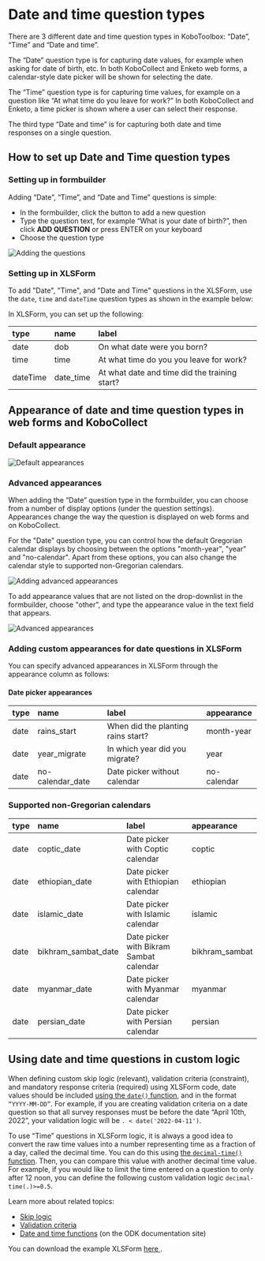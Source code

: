 # Date and time question types

There are 3 different date and time question types in KoboToolbox: “Date”,
“Time” and “Date and time”.

The “Date” question type is for capturing date values, for example when asking
for date of birth, etc. In both KoboCollect and Enketo web forms, a
calendar-style date picker will be shown for selecting the date.

The “Time” question type is for capturing time values, for example on a question
like “At what time do you leave for work?” In both KoboCollect and Enketo, a
time picker is shown where a user can select their response.

The third type “Date and time” is for capturing both date and time responses on
a single question.

## How to set up Date and Time question types

### Setting up in formbuilder

Adding “Date”, “Time”, and “Date and Time” questions is simple:

-   In the formbuilder, click the <i class="k-icon k-icon-plus"></i> button to
    add a new question
-   Type the question text, for example “What is your date of birth?”, then
    click **ADD QUESTION** or press ENTER on your keyboard
-   Choose the question type

![Adding the questions](images/date_time/adding.gif)

### Setting up in XLSForm

To add "Date", "Time", and "Date and Time" questions in the XLSForm, use the
`date`, `time` and `dateTime` question types as shown in the example below:

In XLSForm, you can set up the following:

| type     | name      | label                                         |
| :------- | :-------- | :-------------------------------------------- |
| date     | dob       | On what date were you born?                   |
| time     | time      | At what time do you you leave for work?       |
| dateTime | date_time | At what date and time did the training start? |

## Appearance of date and time question types in web forms and KoboCollect

### Default appearance

![Default appearances](images/date_time/default_appearances.png)

### Advanced appearances

When adding the “Date” question type in the formbuilder, you can choose from a
number of display options (under the question settings). Appearances change the
way the question is displayed on web forms and on KoboCollect.

For the "Date" question type, you can control how the default Gregorian calendar
displays by choosing between the options "month-year", "year" and "no-calendar".
Apart from these options, you can also change the calendar style to supported
non-Gregorian calendars.

![Adding advanced appearances](images/date_time/advanced_appearance.png)

To add appearance values that are not listed on the drop-downlist in the
formbuilder, choose "other", and type the appearance value in the text field
that appears.

![Advanced appearances](images/date_time/advanced_appearances.png)

### Adding custom appearances for date questions in XLSForm

You can specify advanced appearances in XLSForm through the appearance column as
follows:

#### Date picker appearances

| type | name             | label                              | appearance  |
| :--- | :--------------- | :--------------------------------- | :---------- |
| date | rains_start      | When did the planting rains start? | month-year  |
| date | year_migrate     | In which year did you migrate?     | year        |
| date | no-calendar_date | Date picker without calendar       | no-calendar |

### Supported non-Gregorian calendars

| type | name                | label                                   | appearance     |
| :--- | :------------------ | :-------------------------------------- | :------------- |
| date | coptic_date         | Date picker with Coptic calendar        | coptic         |
| date | ethiopian_date      | Date picker with Ethiopian calendar     | ethiopian      |
| date | islamic_date        | Date picker with Islamic calendar       | islamic        |
| date | bikhram_sambat_date | Date picker with Bikram Sambat calendar | bikhram_sambat |
| date | myanmar_date        | Date picker with Myanmar calendar       | myanmar        |
| date | persian_date        | Date picker with Persian calendar       | persian        |

## Using date and time questions in custom logic

When defining custom skip logic (relevant), validation criteria (constraint),
and mandatory response criteria (required) using XLSForm code, date values
should be included
[using the `date()` function](https://docs.getodk.org/form-operators-functions/#date),
and in the format `“YYYY-MM-DD”`. For example, if you are creating validation
criteria on a date question so that all survey responses must be before the date
“April 10th, 2022”, your validation logic will be `. < date('2022-04-11')`.

To use “Time” questions in XLSForm logic, it is always a good idea to convert
the raw time values into a number representing time as a fraction of a day,
called the decimal time. You can do this using
[the `decimal-time()` function](https://docs.getodk.org/form-operators-functions/#decimal-time).
Then, you can compare this value with another decimal time value. For example,
if you would like to limit the time entered on a question to only after 12 noon,
you can define the following custom validation logic `decimal-time(.)>=0.5`.

Learn more about related topics:

-   [Skip logic](skip_logic.md)
-   [Validation criteria](validation_criteria.md)
-   [Date and time functions](https://docs.getodk.org/form-operators-functions/#date-and-time)
    (on the ODK documentation site)

<section class="note">
  You can download the example XLSForm
  <a
    download
    class="reference"
    href="./_static/files/date_time/date_time.xlsx"
    >here <i class="k-icon k-icon-file-xls"></i></a
  >.
</section>
